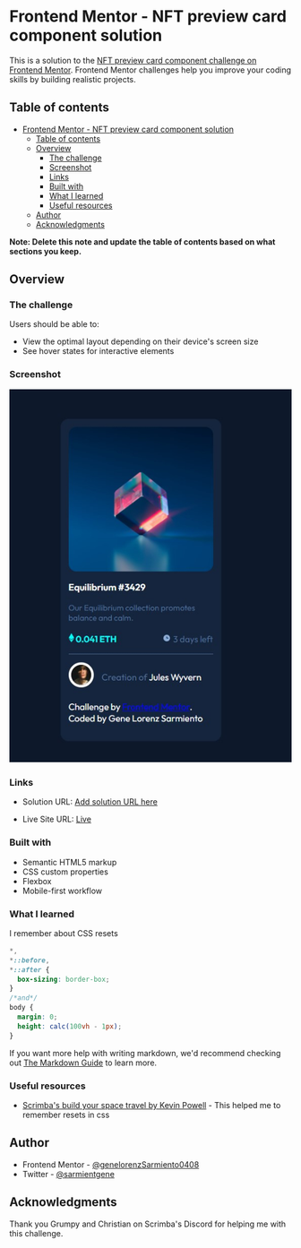 # Frontend Mentor - NFT preview card component solution

This is a solution to the [NFT preview card component challenge on Frontend Mentor](https://www.frontendmentor.io/challenges/nft-preview-card-component-SbdUL_w0U). Frontend Mentor challenges help you improve your coding skills by building realistic projects.

## Table of contents

- [Frontend Mentor - NFT preview card component solution](#frontend-mentor---nft-preview-card-component-solution)
  - [Table of contents](#table-of-contents)
  - [Overview](#overview)
    - [The challenge](#the-challenge)
    - [Screenshot](#screenshot)
    - [Links](#links)
    - [Built with](#built-with)
    - [What I learned](#what-i-learned)
    - [Useful resources](#useful-resources)
  - [Author](#author)
  - [Acknowledgments](#acknowledgments)

**Note: Delete this note and update the table of contents based on what sections you keep.**

## Overview

### The challenge

Users should be able to:

- View the optimal layout depending on their device's screen size
- See hover states for interactive elements

### Screenshot

![](./screenshot.jpg)

### Links

- Solution URL: [Add solution URL here](https://www.frontendmentor.io/solutions/nft-preview-card-component-by-gene-lorenz-24YDcPIjB)

- Live Site URL: [Live](https://nft-preview-card-component-main-glsarm.vercel.app/)

### Built with

- Semantic HTML5 markup
- CSS custom properties
- Flexbox
- Mobile-first workflow

### What I learned

I remember about CSS resets

```css
*,
*::before,
*::after {
  box-sizing: border-box;
}
/*and*/
body {
  margin: 0;
  height: calc(100vh - 1px);
}
```

If you want more help with writing markdown, we'd recommend checking out [The Markdown Guide](https://www.markdownguide.org/) to learn more.

### Useful resources

- [Scrimba's build your space travel by Kevin Powell](https://www.scrimba.com/learn/spacetravel) - This helped me to remember resets in css

## Author

- Frontend Mentor - [@genelorenzSarmiento0408](https://www.frontendmentor.io/profile/genelorenzSarmiento0408)
- Twitter - [@sarmientgene](https://www.twitter.com/sarmientgene)

## Acknowledgments

Thank you Grumpy and Christian on Scrimba's Discord for helping me with this challenge.
